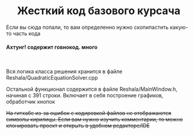 <h1 align = "center">Жесткий код базового курсача</h1>
<p align = "left">Если вы сюда попали, то вам определенно нужно скопипастить какую-то часть кода</p>
<h4>Ахтунг! содержит говнокод. много</h4>
<br>
<p>Вся логика класса решения хранится в файле Reshala/QuadraticEquationSolver.cpp</p>
<p>Остальной функционал содержится в файле Reshala/MainWindow.h, начиная с 391 строки. Включает в себя построение графиков, обработчик кнопок</p>
<s>На гитхабе из-за ошибок с кодировкой файлов не отображаются символы кирилицы. Если вам нужно изучить комментарии, то можно клонировать проект и открыть в удобном редакторе/IDE</s>


